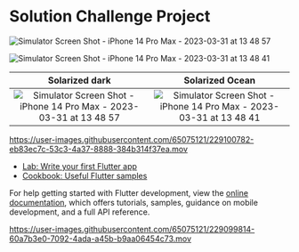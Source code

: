 # Solution Challenge Project

![Simulator Screen Shot - iPhone 14 Pro Max - 2023-03-31 at 13 48 57](https://user-images.githubusercontent.com/65075121/229101542-f29e4003-a29b-430b-b624-e0a185efc901.png)


![Simulator Screen Shot - iPhone 14 Pro Max - 2023-03-31 at 13 48 41](https://user-images.githubusercontent.com/65075121/229101561-27a90af7-54cd-46fe-87cd-4669ebbd8431.png)


Solarized dark             |  Solarized Ocean
:-------------------------:|:-------------------------:
![Simulator Screen Shot - iPhone 14 Pro Max - 2023-03-31 at 13 48 57](https://user-images.githubusercontent.com/65075121/229101542-f29e4003-a29b-430b-b624-e0a185efc901.png)  |  ![Simulator Screen Shot - iPhone 14 Pro Max - 2023-03-31 at 13 48 41](https://user-images.githubusercontent.com/65075121/229101561-27a90af7-54cd-46fe-87cd-4669ebbd8431.png)


https://user-images.githubusercontent.com/65075121/229100782-eb83ec7c-53c3-4a37-8888-384b314f37ea.mov


- [Lab: Write your first Flutter app](https://docs.flutter.dev/get-started/codelab)
- [Cookbook: Useful Flutter samples](https://docs.flutter.dev/cookbook)

For help getting started with Flutter development, view the
[online documentation](https://docs.flutter.dev/), which offers tutorials,
samples, guidance on mobile development, and a full API reference.


https://user-images.githubusercontent.com/65075121/229099814-60a7b3e0-7092-4ada-a45b-b9aa06454c73.mov

